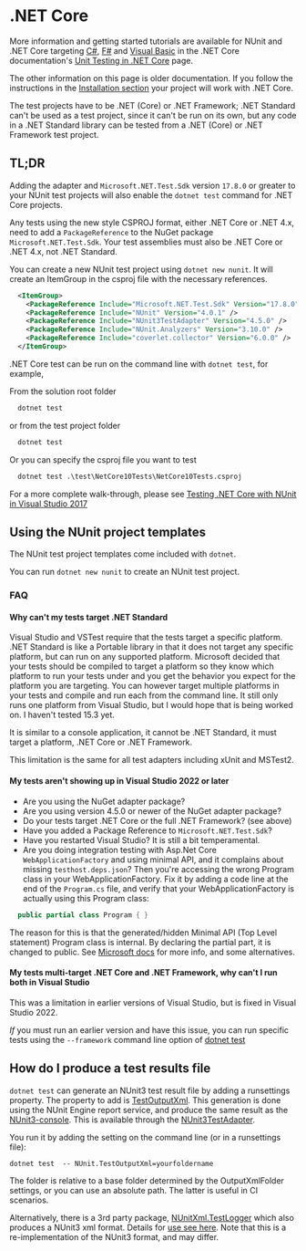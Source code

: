 # .NET Core

More information and getting started tutorials are available for NUnit and .NET Core targeting
[C#](https://docs.microsoft.com/en-us/dotnet/core/testing/unit-testing-with-nunit),
[F#](https://docs.microsoft.com/en-us/dotnet/core/testing/unit-testing-fsharp-with-nunit) and [Visual
Basic](https://docs.microsoft.com/en-us/dotnet/core/testing/unit-testing-visual-basic-with-nunit) in the .NET Core
documentation's [Unit Testing in .NET Core](https://docs.microsoft.com/en-us/dotnet/core/testing/)
page.

The other information on this page is older documentation. If you follow the instructions in the [Installation
section](xref:installation) your project will work with .NET Core.

The test projects have to be .NET (Core) or .NET Framework; .NET Standard can't be used as a test project, since it
can't be run on its own, but any code in a .NET Standard library can be tested from a .NET (Core) or .NET Framework test
project.

## TL;DR

Adding the adapter and `Microsoft.NET.Test.Sdk` version `17.8.0` or greater to your NUnit test projects will also enable
the `dotnet test` command for .NET Core projects.

Any tests using the new style CSPROJ format, either .NET Core or .NET 4.x, need to add a `PackageReference` to the NuGet
package `Microsoft.NET.Test.Sdk`. Your test assemblies must also be .NET Core or .NET 4.x, not .NET Standard.

You can create a new NUnit test project using `dotnet new nunit`. It will create an ItemGroup in the csproj file with
the necessary references.

```xml
  <ItemGroup>
    <PackageReference Include="Microsoft.NET.Test.Sdk" Version="17.8.0" />
    <PackageReference Include="NUnit" Version="4.0.1" />
    <PackageReference Include="NUnit3TestAdapter" Version="4.5.0" />
    <PackageReference Include="NUnit.Analyzers" Version="3.10.0" />
    <PackageReference Include="coverlet.collector" Version="6.0.0" />
  </ItemGroup>
```

.NET Core test can be run on the command line with `dotnet test`, for example,

From the solution root folder

```cmd
  dotnet test
```

or from the test project folder

```cmd
  dotnet test
```

Or you can specify the csproj file you want to test

```cmd
  dotnet test .\test\NetCore10Tests\NetCore10Tests.csproj
```

For a more complete walk-through, please see [Testing .NET Core with NUnit in Visual Studio
2017](https://alteridem.net/2017/05/04/test-net-core-nunit-vs2017/)

## Using the NUnit project templates

The NUnit test project templates come included with `dotnet`.

You can run `dotnet new nunit` to create an NUnit test project.

### FAQ

#### Why can't my tests target .NET Standard

Visual Studio and VSTest require that the tests target a specific platform. .NET Standard is like a Portable library in
that it does not target any specific platform, but can run on any supported platform. Microsoft decided that your tests
should be compiled to target a platform so they know which platform to run your tests under and you get the behavior you
expect for the platform you are targeting. You can however target multiple platforms in your tests and compile and run
each from the command line. It still only runs one platform from Visual Studio, but I would hope that is being worked
on. I haven't tested 15.3 yet.

It is similar to a console application, it cannot be .NET Standard, it must target a platform, .NET Core or .NET
Framework.

This limitation is the same for all test adapters including xUnit and MSTest2.

#### My tests aren't showing up in Visual Studio 2022 or later

* Are you using the NuGet adapter package?
* Are you using version 4.5.0 or newer of the NuGet adapter package?
* Do your tests target .NET Core or the full .NET Framework? (see above)
* Have you added a Package Reference to `Microsoft.NET.Test.Sdk`?
* Have you restarted Visual Studio? It is still a bit temperamental.
* Are you doing integration testing with Asp.Net Core `WebApplicationFactory` and using minimal API, and it complains
 about missing `testhost.deps.json`?  Then you're accessing the wrong Program class in your WebApplicationFactory. Fix
 it by adding a code line at the end of the `Program.cs` file, and verify that your WebApplicationFactory is actually
 using this Program class:

```csharp
  public partial class Program { }
```

The reason for this is that the generated/hidden Minimal API (Top Level statement) Program class is internal.
By declaring the partial part, it is changed to public.
See
 [Microsoft docs](https://learn.microsoft.com/en-us/aspnet/core/migration/50-to-60-samples?view=aspnetcore-8.0#project-file-csproj)
 for more info, and some alternatives.

#### My tests multi-target .NET Core and .NET Framework, why can't I run both in Visual Studio

This was a limitation in earlier versions of  Visual Studio, but is fixed in Visual Studio 2022.

_If_ you must run an earlier version and have this issue, you can run specific tests using the `--framework` command
line option of [dotnet test](https://docs.microsoft.com/en-ca/dotnet/core/tools/dotnet-test?tabs=netcore2x)

## How do I produce a test results file

`dotnet test` can generate an NUnit3 test result file by adding a runsettings property. The property to add is
[TestOutputXml](/articles/vs-test-adapter/Tips-And-Tricks.html#testoutputxml). This generation is done using the NUnit
Engine report service, and produce the same result as the
[NUnit3-console](https://www.nuget.org/packages/NUnit.Console/). This is available through the
[NUnit3TestAdapter](https://www.nuget.org/packages/NUnit3TestAdapter).

You run it by adding the setting on the command line (or in a runsettings file):

```console
dotnet test  -- NUnit.TestOutputXml=yourfoldername
```

The folder is relative to a base folder determined by the OutputXmlFolder settings, or you can use an absolute path. The
latter is useful in CI scenarios.

Alternatively, there is a 3rd party package, [NUnitXml.TestLogger](https://www.nuget.org/packages/NunitXml.TestLogger/)
which also produces a NUnit3 xml format. Details for [use see here](https://github.com/spekt/nunit.testlogger). Note
that this is a re-implementation of the NUnit3 format, and may differ.
